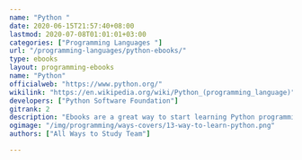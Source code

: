 ```yaml
---
name: "Python "
date: 2020-06-15T21:57:40+08:00
lastmod: 2020-07-08T01:01:01+03:00
categories: ["Programming Languages "]
url: "/programming-languages/python-ebooks/"
type: ebooks
layout: programming-ebooks
name: "Python"
officialweb: "https://www.python.org/"
wikilink: "https://en.wikipedia.org/wiki/Python_(programming_language)"
developers: ["Python Software Foundation"]
gitrank: 2
description: "Ebooks are a great way to start learning Python programming, download and read your ebooks for Python on any device, free & paid versions are both available."
ogimage: "/img/programming/ways-covers/13-way-to-learn-python.png"
authors: ["All Ways to Study Team"]

---
```



